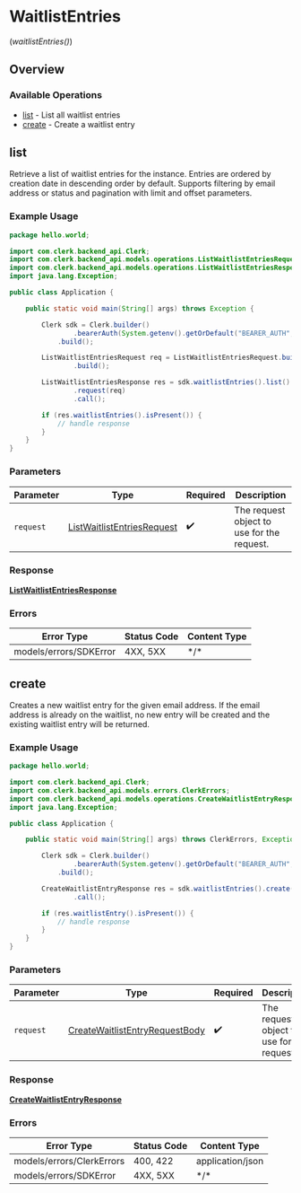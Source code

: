 # WaitlistEntries
(*waitlistEntries()*)

## Overview

### Available Operations

* [list](#list) - List all waitlist entries
* [create](#create) - Create a waitlist entry

## list

Retrieve a list of waitlist entries for the instance.
Entries are ordered by creation date in descending order by default.
Supports filtering by email address or status and pagination with limit and offset parameters.

### Example Usage

```java
package hello.world;

import com.clerk.backend_api.Clerk;
import com.clerk.backend_api.models.operations.ListWaitlistEntriesRequest;
import com.clerk.backend_api.models.operations.ListWaitlistEntriesResponse;
import java.lang.Exception;

public class Application {

    public static void main(String[] args) throws Exception {

        Clerk sdk = Clerk.builder()
                .bearerAuth(System.getenv().getOrDefault("BEARER_AUTH", ""))
            .build();

        ListWaitlistEntriesRequest req = ListWaitlistEntriesRequest.builder()
                .build();

        ListWaitlistEntriesResponse res = sdk.waitlistEntries().list()
                .request(req)
                .call();

        if (res.waitlistEntries().isPresent()) {
            // handle response
        }
    }
}
```

### Parameters

| Parameter                                                                           | Type                                                                                | Required                                                                            | Description                                                                         |
| ----------------------------------------------------------------------------------- | ----------------------------------------------------------------------------------- | ----------------------------------------------------------------------------------- | ----------------------------------------------------------------------------------- |
| `request`                                                                           | [ListWaitlistEntriesRequest](../../models/operations/ListWaitlistEntriesRequest.md) | :heavy_check_mark:                                                                  | The request object to use for the request.                                          |

### Response

**[ListWaitlistEntriesResponse](../../models/operations/ListWaitlistEntriesResponse.md)**

### Errors

| Error Type             | Status Code            | Content Type           |
| ---------------------- | ---------------------- | ---------------------- |
| models/errors/SDKError | 4XX, 5XX               | \*/\*                  |

## create

Creates a new waitlist entry for the given email address.
If the email address is already on the waitlist, no new entry will be created and the existing waitlist entry will be returned.

### Example Usage

```java
package hello.world;

import com.clerk.backend_api.Clerk;
import com.clerk.backend_api.models.errors.ClerkErrors;
import com.clerk.backend_api.models.operations.CreateWaitlistEntryResponse;
import java.lang.Exception;

public class Application {

    public static void main(String[] args) throws ClerkErrors, Exception {

        Clerk sdk = Clerk.builder()
                .bearerAuth(System.getenv().getOrDefault("BEARER_AUTH", ""))
            .build();

        CreateWaitlistEntryResponse res = sdk.waitlistEntries().create()
                .call();

        if (res.waitlistEntry().isPresent()) {
            // handle response
        }
    }
}
```

### Parameters

| Parameter                                                                                   | Type                                                                                        | Required                                                                                    | Description                                                                                 |
| ------------------------------------------------------------------------------------------- | ------------------------------------------------------------------------------------------- | ------------------------------------------------------------------------------------------- | ------------------------------------------------------------------------------------------- |
| `request`                                                                                   | [CreateWaitlistEntryRequestBody](../../models/operations/CreateWaitlistEntryRequestBody.md) | :heavy_check_mark:                                                                          | The request object to use for the request.                                                  |

### Response

**[CreateWaitlistEntryResponse](../../models/operations/CreateWaitlistEntryResponse.md)**

### Errors

| Error Type                | Status Code               | Content Type              |
| ------------------------- | ------------------------- | ------------------------- |
| models/errors/ClerkErrors | 400, 422                  | application/json          |
| models/errors/SDKError    | 4XX, 5XX                  | \*/\*                     |